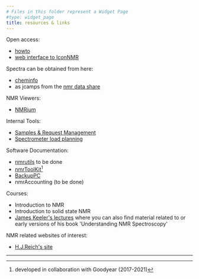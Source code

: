 ```yaml
---
# Files in this folder represent a Widget Page
#type: widget_page
title: resources & links
---
```


Open access:
   - [howto](/howto)
   - [web interface to IconNMR](http://nmr:8015)

Spectra can be obtained from here:
  - [cheminfo](http://mrp-cheminfo.private.list.lu)
  - as jcamps from the [nmr data share](//nmr/nmr)

NMR Viewers:
  - [NMRium](https://nmrium.org/nmrium)

Internal Tools:
  - [Samples & Request Management](http://nmr:3000)
  - [Spectrometer load planning](http://nmr:3001)

Software Documentation:
  - [nmrutils](http://nmr:80/nmrutils/) to be done
  - [nmrToolKit](http://nmr:80/listdoc)[^1]
  - [BackupPC](http://nmr:80/BackupPC/)
  - nmrAccounting (to be done)

Courses:
  - Introduction to NMR
  - Introduction to solid state NMR
  - [James Keeler's lectures](http://www-keeler.ch.cam.ac.uk/lectures/) where you can also find material related to or early versions of his book 'Understanding NMR Spectroscopy'

NMR related websites of interest:
  - [H.J.Reich's site](https://organicchemistrydata.org/hansreich/resources/nmr/?page=nmr-content%2F)



---
[^1]: developed in collaboration with Goodyear (2017-2021)